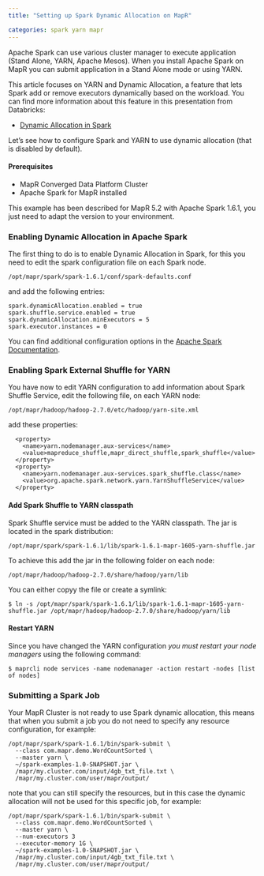 ```yaml
---
title: "Setting up Spark Dynamic Allocation on MapR"

categories: spark yarn mapr
---
```


Apache Spark can use various cluster manager to execute application (Stand Alone, YARN, Apache Mesos). When you install Apache Spark on MapR you can submit application in a Stand Alone mode or using YARN.

This article focuses on YARN and Dynamic Allocation, a feature that lets Spark add or remove executors dynamically based on the workload. You can find more information about this feature in this presentation from Databricks:

* [Dynamic Allocation in Spark](http://www.slideshare.net/databricks/dynamic-allocation-in-spark)

Let’s see how to configure Spark and YARN to use dynamic allocation (that is disabled by default).

<!-- truncate -->

#### Prerequisites

* MapR Converged Data Platform Cluster
* Apache Spark for MapR installed

This example has been described for MapR 5.2 with Apache Spark 1.6.1, you just need to adapt the version to your environment.

### Enabling Dynamic Allocation in Apache Spark

The first thing to do is to enable Dynamic Allocation in Spark, for this you need to edit the spark configuration file on each Spark node.

```
/opt/mapr/spark/spark-1.6.1/conf/spark-defaults.conf
```

and add the following entries:

```
spark.dynamicAllocation.enabled = true
spark.shuffle.service.enabled = true
spark.dynamicAllocation.minExecutors = 5 
spark.executor.instances = 0
```

You can find additional configuration options in the [Apache Spark Documentation](http://spark.apache.org/docs/1.6.1/configuration.html#dynamic-allocation).


### Enabling Spark External Shuffle for YARN

You have now to edit YARN configuration to add information about Spark Shuffle Service, edit the following file, on each YARN node:

```
/opt/mapr/hadoop/hadoop-2.7.0/etc/hadoop/yarn-site.xml
```

add these properties: 

```
  <property>
    <name>yarn.nodemanager.aux-services</name>
    <value>mapreduce_shuffle,mapr_direct_shuffle,spark_shuffle</value>
  </property>
  <property>
    <name>yarn.nodemanager.aux-services.spark_shuffle.class</name>
    <value>org.apache.spark.network.yarn.YarnShuffleService</value>
  </property>
```

#### Add Spark Shuffle to YARN classpath

Spark Shuffle service must be added to the YARN classpath. The jar is located in the spark distribution:

```
/opt/mapr/spark/spark-1.6.1/lib/spark-1.6.1-mapr-1605-yarn-shuffle.jar
```

To achieve this add the jar in the following folder on each node:

```
/opt/mapr/hadoop/hadoop-2.7.0/share/hadoop/yarn/lib
```

You can either copyy the file or create a symlink:

```
$ ln -s /opt/mapr/spark/spark-1.6.1/lib/spark-1.6.1-mapr-1605-yarn-shuffle.jar /opt/mapr/hadoop/hadoop-2.7.0/share/hadoop/yarn/lib
```

#### Restart YARN

Since you have changed the YARN configuration *you must restart your node managers* using the following command:

```
$ maprcli node services -name nodemanager -action restart -nodes [list of nodes]
```

### Submitting a Spark Job

Your MapR Cluster is not ready to use Spark dynamic allocation, this means that when you submit a job you do not need to specify any resource configuration, for example:

```
/opt/mapr/spark/spark-1.6.1/bin/spark-submit \
  --class com.mapr.demo.WordCountSorted \
  --master yarn \
  ~/spark-examples-1.0-SNAPSHOT.jar \
  /mapr/my.cluster.com/input/4gb_txt_file.txt \
  /mapr/my.cluster.com/user/mapr/output/
```

note that you can still specify the resources, but in this case the dynamic allocation will not be used for this specific job, for example:

```
/opt/mapr/spark/spark-1.6.1/bin/spark-submit \
  --class com.mapr.demo.WordCountSorted \
  --master yarn \
  --num-executors 3
  --executor-memory 1G \
  ~/spark-examples-1.0-SNAPSHOT.jar \
  /mapr/my.cluster.com/input/4gb_txt_file.txt \
  /mapr/my.cluster.com/user/mapr/output/
```
 


